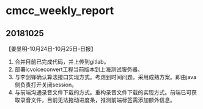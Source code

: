 # cmcc_weekly_report

## 20181025
【姜昱明-10月24日-10月25日-日报】
1. 合并目前已完成代码，并上传到gitlab。
2. 部署icvoiceconvert工程当前版本到上海测试服务器。
3. 与李剑锋确认算法接口实现方式。考虑到时间问题，采用成熟方案。即由java侧负责打开关闭session。
4. 与前端沟通录音文件下载的方式。重构录音文件下载的实现方式。前端已可获取录音文件，目前无法拖动进度条，推测前端标签需添加额外信息。
